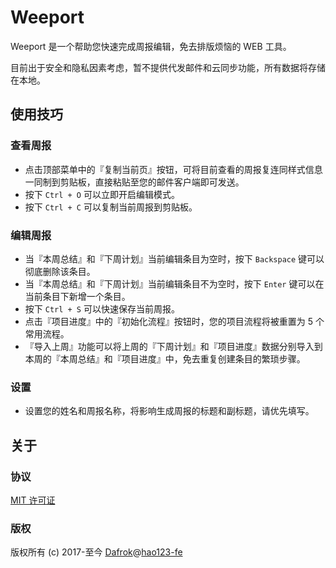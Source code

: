 # Weeport

Weeport 是一个帮助您快速完成周报编辑，免去排版烦恼的 WEB 工具。

目前出于安全和隐私因素考虑，暂不提供代发邮件和云同步功能，所有数据将存储在本地。

## 使用技巧

### 查看周报

- 点击顶部菜单中的『复制当前页』按钮，可将目前查看的周报复连同样式信息一同制到剪贴板，直接粘贴至您的邮件客户端即可发送。
- 按下 `Ctrl + O` 可以立即开启编辑模式。
- 按下 `Ctrl + C` 可以复制当前周报到剪贴板。

### 编辑周报

- 当『本周总结』和『下周计划』当前编辑条目为空时，按下 `Backspace` 键可以彻底删除该条目。
- 当『本周总结』和『下周计划』当前编辑条目不为空时，按下 `Enter` 键可以在当前条目下新增一个条目。
- 按下 `Ctrl + S` 可以快速保存当前周报。
- 点击『项目进度』中的『初始化流程』按钮时，您的项目流程将被重置为 5 个常用流程。
- 『导入上周』功能可以将上周的『下周计划』和『项目进度』数据分别导入到本周的『本周总结』和『项目进度』中，免去重复创建条目的繁琐步骤。

### 设置

- 设置您的姓名和周报名称，将影响生成周报的标题和副标题，请优先填写。

## 关于

### 协议

[MIT 许可证](https://opensource.org/licenses/MIT)

### 版权

版权所有 (c) 2017-至今 [Dafrok](https://github.com/Dafrok)@[hao123-fe](https://github.com/hao123-fe)
